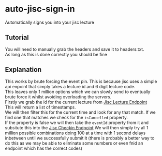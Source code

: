 # auto-jisc-sign-in

Automatically signs you into your jisc lecture 

## Tutorial

You will need to manually grab the headers and save it to headers.txt.  
As long as this is done correctly you should be fine  

## Explanation

This works by brute forcing the event pin. This is because jisc uses a simple api enpoint that simply takes a lecture id and 6 digit lecture code.  
This leaves only 1 million options which we can slowly send to eventually brute force it whilst avoiding overloading the servers.  
Firstly we grab the id for the current lecture from [Jisc Lecture Endpoint](https://api.la.jisc.ac.uk/event/timetable)  
This will return a list of timestamps.  
We will then filter this for the current time and look for any that match. If we find one that matches we check for the `isCancelled` property.  
If the property is false we will then take the `eventId` property from it and subsitute this into the [Jisc Checkin Endpoint](https://api.la.jisc.ac.uk/event/lookup/000000?id=eventId)
We will then simply try all 1 million possible combinations doing 100 at a time with 1 second delays inbetween until we successfully submit it (there is probably a better way to do this as we may be able to eliminate some numbers or even fnid an endpoint which has the correct codes)  
